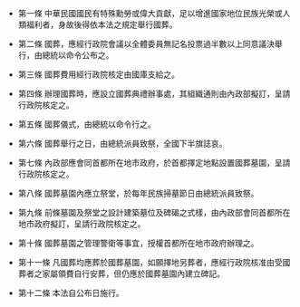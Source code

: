 * 第一條 中華民國國民有特殊勳勞或偉大貢獻，足以增進國家地位民族光榮或人類福利者，身故後得依本法之規定舉行國葬。

* 第二條 國葬，應經行政院會議以全體委員無記名投票過半數以上同意議決舉行，由總統以命令公布之。

* 第三條 國葬費用經行政院核定由國庫支給之。

* 第四條 辦理國葬時，應設立國葬典禮辦事處，其組織通則由內政部擬訂，呈請行政院核定之。

* 第五條 國葬儀式，由總統以命令行之。

* 第六條 國葬舉行之日，由總統派員致祭，全國下半旗誌哀。

* 第七條 內政部應會同首都所在地市政府，於首都擇定地點設置國葬墓園，呈請行政院核定之。

* 第八條 國葬墓園內應立祭堂，於每年民族掃墓節日由總統派員致祭。

* 第九條 前條墓園及祭堂之設計建築墓位及碑碣之式樣，由內政部會同首都所在地市政府擬訂，呈請行政院核定之。

* 第十條 國葬墓園之管理警衛等事宜，授權首都所在地市政府辦理之。

* 第十一條 凡國葬均應葬於國葬墓園，如願擇地另葬者，應經行政院核准由受國葬者之家屬領費自行安葬，但仍應於國葬墓園內建立碑記。

* 第十二條 本法自公布日施行。

